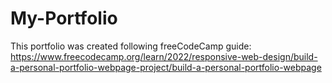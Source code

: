 # My-Portfolio
This portfolio was created following freeCodeCamp guide: https://www.freecodecamp.org/learn/2022/responsive-web-design/build-a-personal-portfolio-webpage-project/build-a-personal-portfolio-webpage
